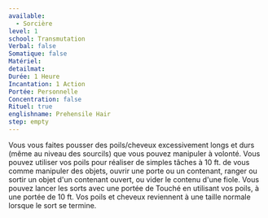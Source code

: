 ```yaml
---
available:
  - Sorcière
level: 1
school: Transmutation
Verbal: false
Somatique: false
Matériel:
detailmat:
Durée: 1 Heure
Incantation: 1 Action
Portée: Personnelle
Concentration: false
Rituel: true
englishname: Prehensile Hair
step: empty
---
```

Vous vous faites pousser des poils/cheveux excessivement longs et durs (même au niveau des sourcils) que vous pouvez manipuler à volonté. Vous pouvez utiliser vos poils pour réaliser de simples tâches à 10 ft. de vous comme manipuler des objets, ouvrir une porte ou un contenant, ranger ou sortir un objet d'un contenant ouvert, ou vider le contenu d'une fiole. Vous pouvez lancer les sorts avec une portée de Touché en utilisant vos poils, à une portée de 10 ft. Vos poils et cheveux reviennent à une taille normale lorsque le sort se termine.
